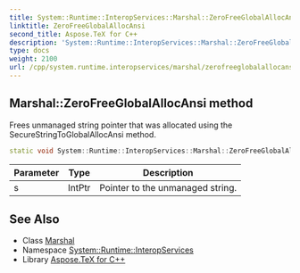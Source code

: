 ```yaml
---
title: System::Runtime::InteropServices::Marshal::ZeroFreeGlobalAllocAnsi method
linktitle: ZeroFreeGlobalAllocAnsi
second_title: Aspose.TeX for C++
description: 'System::Runtime::InteropServices::Marshal::ZeroFreeGlobalAllocAnsi method. Frees unmanaged string pointer that was allocated using the SecureStringToGlobalAllocAnsi method in C++.'
type: docs
weight: 2100
url: /cpp/system.runtime.interopservices/marshal/zerofreeglobalallocansi/
---
```

## Marshal::ZeroFreeGlobalAllocAnsi method


Frees unmanaged string pointer that was allocated using the SecureStringToGlobalAllocAnsi method.

```cpp
static void System::Runtime::InteropServices::Marshal::ZeroFreeGlobalAllocAnsi(IntPtr s)
```


| Parameter | Type | Description |
| --- | --- | --- |
| s | IntPtr | Pointer to the unmanaged string. |

## See Also

* Class [Marshal](../)
* Namespace [System::Runtime::InteropServices](../../)
* Library [Aspose.TeX for C++](../../../)
